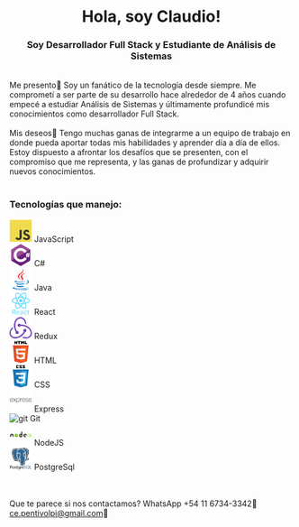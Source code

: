 <!---
- 👋 Hi, I’m @cepentivolpi
- 👀 I’m interested in ...
- 🌱 I’m currently learning ...
- 💞️ I’m looking to collaborate on ...
- 📫 How to reach me ...


cepentivolpi/cepentivolpi is a ✨ special ✨ repository because its `README.md` (this file) appears on your GitHub profile.
You can click the Preview link to take a look at your changes.
--->
<h1 align="center" background-color="orange">Hola, soy Claudio!</h1>

<h3 align="center">Soy Desarrollador Full Stack y Estudiante de Análisis de Sistemas</h3>
<br>
Me presento👋
Soy un fanático de la tecnología desde siempre. Me comprometí a ser parte de su desarrollo hace alrededor de 4 años cuando empecé a estudiar Análisis de Sistemas y últimamente profundicé mis conocimientos como desarrollador Full Stack.
<br>
<br>
Mis deseos🤞
Tengo muchas ganas de integrarme a un equipo de trabajo en donde pueda aportar todas mis habilidades y aprender día a día de ellos. Estoy dispuesto a afrontar los desafíos que se presenten, con el compromiso que me representa, y las ganas de profundizar y adquirir nuevos conocimientos.


<br>
<br>
<h3 align="left">Tecnologías que manejo:</h3>
 
   <div >
  <img src="https://raw.githubusercontent.com/devicons/devicon/master/icons/javascript/javascript-original.svg" alt="javascript" width="40" height="40"/>
  <span >JavaScript</span>
  </div>
  
  <div >
  <img src="https://raw.githubusercontent.com/devicons/devicon/master/icons/csharp/csharp-original.svg" alt="csharp" width="40" height="40"/> 
  <span >C#</span>
  </div>
   
   <div >
 <img src="https://raw.githubusercontent.com/devicons/devicon/master/icons/java/java-original.svg" alt="java" width="40" height="40"/>
 <span >Java</span>
  </div>
  
 <div >
   <img src="https://raw.githubusercontent.com/devicons/devicon/master/icons/react/react-original-wordmark.svg" alt="react" width="40" height="40"/>
   <span >React</span>
  </div>
   
  <div >
   <img src="https://raw.githubusercontent.com/devicons/devicon/master/icons/redux/redux-original.svg" alt="redux" width="40" height="40"/> 
   <span >Redux</span>
  </div>
   
   <div >
   <img src="https://raw.githubusercontent.com/devicons/devicon/master/icons/html5/html5-original-wordmark.svg" alt="html5" width="40" height="40"/> 
 <span >HTML</span>
  </div>
 
 <div >
  <img src="https://raw.githubusercontent.com/devicons/devicon/master/icons/css3/css3-original-wordmark.svg" alt="css3" width="40" height="40"/> 
  <span >CSS</span>
  </div>
  
  <div >
  <img src="https://raw.githubusercontent.com/devicons/devicon/master/icons/express/express-original-wordmark.svg" alt="express" width="40" height="40"/>  
  <span >Express</span>
  </div>
  
  <div >
  <img src="https://www.vectorlogo.zone/logos/git-scm/git-scm-icon.svg" alt="git" width="40" height="40"/>
  <span >Git</span>
  </div>
  
  <div >
 <img src="https://raw.githubusercontent.com/devicons/devicon/master/icons/nodejs/nodejs-original-wordmark.svg" alt="nodejs" width="40" height="40"/>
 <span >NodeJS</span>
  </div>
 
  <div >
  <img src="https://raw.githubusercontent.com/devicons/devicon/master/icons/postgresql/postgresql-original-wordmark.svg" alt="postgresql" width="40" height="40"/>
  <span >PostgreSql</span>
  </div>
  <br>
  <br>
 
   Que te parece si nos contactamos?
WhatsApp +54 11 6734-3342📱
ce.pentivolpi@gmail.com📩
   
